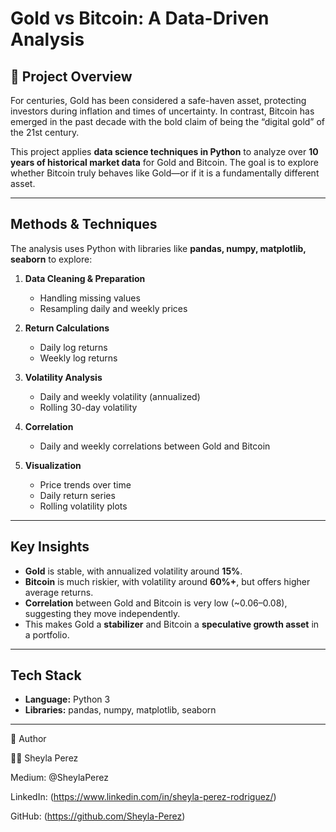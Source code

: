 # Gold vs Bitcoin: A Data-Driven Analysis

## 📌 Project Overview
For centuries, Gold has been considered a safe-haven asset, protecting investors during inflation and times of uncertainty. In contrast, Bitcoin has emerged in the past decade with the bold claim of being the “digital gold” of the 21st century.  

This project applies **data science techniques in Python** to analyze over **10 years of historical market data** for Gold and Bitcoin. The goal is to explore whether Bitcoin truly behaves like Gold—or if it is a fundamentally different asset.

---

## Methods & Techniques
The analysis uses Python with libraries like **pandas, numpy, matplotlib, seaborn** to explore:

1. **Data Cleaning & Preparation**  
   - Handling missing values  
   - Resampling daily and weekly prices  

2. **Return Calculations**  
   - Daily log returns  
   - Weekly log returns  

3. **Volatility Analysis**  
   - Daily and weekly volatility (annualized)  
   - Rolling 30-day volatility  

4. **Correlation**  
   - Daily and weekly correlations between Gold and Bitcoin  

5. **Visualization**  
   - Price trends over time  
   - Daily return series  
   - Rolling volatility plots  

---

## Key Insights
- **Gold** is stable, with annualized volatility around **15%**.  
- **Bitcoin** is much riskier, with volatility around **60%+**, but offers higher average returns.  
- **Correlation** between Gold and Bitcoin is very low (~0.06–0.08), suggesting they move independently.  
- This makes Gold a **stabilizer** and Bitcoin a **speculative growth asset** in a portfolio.  

---

## Tech Stack
- **Language:** Python 3  
- **Libraries:** pandas, numpy, matplotlib, seaborn  

---

📌 Author

👩‍💻 Sheyla Perez

Medium: @SheylaPerez

LinkedIn: (https://www.linkedin.com/in/sheyla-perez-rodriguez/)

GitHub: (https://github.com/Sheyla-Perez)
